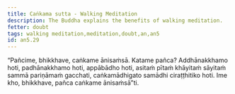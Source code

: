 ```yaml
---
title: Caṅkama sutta - Walking Meditation
description: The Buddha explains the benefits of walking meditation.
fetter: doubt
tags: walking meditation,meditation,doubt,an,an5
id: an5.29
---
```


“Pañcime, bhikkhave, caṅkame ānisaṁsā. Katame pañca? Addhānakkhamo hoti, padhānakkhamo hoti, appābādho hoti, asitaṁ pītaṁ khāyitaṁ sāyitaṁ sammā pariṇāmaṁ gacchati, caṅkamādhigato samādhi ciraṭṭhitiko hoti. Ime kho, bhikkhave, pañca caṅkame ānisaṁsā”ti.